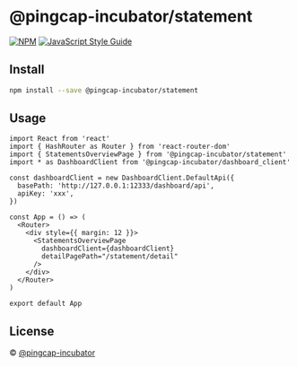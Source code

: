 # @pingcap-incubator/statement

>

[![NPM](https://img.shields.io/npm/v/@pingcap-incubator/statement.svg)](https://www.npmjs.com/package/@pingcap-incubator/statement) [![JavaScript Style Guide](https://img.shields.io/badge/code_style-standard-brightgreen.svg)](https://standardjs.com)

## Install

```bash
npm install --save @pingcap-incubator/statement
```

## Usage

```tsx
import React from 'react'
import { HashRouter as Router } from 'react-router-dom'
import { StatementsOverviewPage } from '@pingcap-incubator/statement'
import * as DashboardClient from '@pingcap-incubator/dashboard_client'

const dashboardClient = new DashboardClient.DefaultApi({
  basePath: 'http://127.0.0.1:12333/dashboard/api',
  apiKey: 'xxx',
})

const App = () => (
  <Router>
    <div style={{ margin: 12 }}>
      <StatementsOverviewPage
        dashboardClient={dashboardClient}
        detailPagePath="/statement/detail"
      />
    </div>
  </Router>
)

export default App
```

## License

© [@pingcap-incubator](https://github.com/pingcap-incubator)
